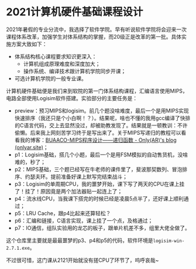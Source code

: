 # 2021计算机硬件基础课程设计
2021年暑假的专业分流中，我选择了软件学院。早有听说软件学院将会迎来一次课程体系改革，加强学生对体系结构的掌握，而20级正是改革的第一批。具体实施方案大致如下：

- 体系结构核心课程要求知识更深入：
  - 计算机组成原理难度和深度加大；
  - 操作系统、编译技术跟计算机学院同步开课；
- 可选计算机学院的一般专业课。

计算机硬件基础便是我们来到软院的第一门体系结构课程，汇编语言使用MIPS，电路全部使用Logisim软件搭建。实验部分的主要任务是：

- preview：预习MIPS和logisim。前几个题没啥难度，最后一个是用MIPS实现快速排序（我还只是个小白啊！？）。结果呢，啥也不懂的我用gcc编译了快排的C语言代码，交上去显然没过，却被助教发现了。结果就是一顿教训：不许偷懒。后来我上网刻苦学习终于是写出来了。关于MIPS写递归的教程可以看看我的博客：[BUAACO-MIPS程序设计——递归函数 - Only(AR)'s blog (onlyar.site)](https://onlyar.site/2022/11/03/BUAACO-MIPS程序设计——递归函数/)；
- p1：Logisim基础，搭几个小题，最后一个是用FSM模拟的自动售货机，没啥难的，秒了；
- p2：MIPS基础，三个题已经写在牛老师的课件里了，斐波那契数列、冒泡排序、约瑟夫环。提前准备好课上默写完结束战斗；
- p3：Logisim的单周期CPU，我的噩梦开始，课下写了两天的CPU在课上挂了！挂了！原因竟是两个加法器贴一起连上了；
- p4：流水线CPU，当我课下搭完的时候已经是凌晨5点半了，还好课上顺利通过；
- p5：LRU Cache，跟p4比起来还算轻松？
- p6：汇编和链接，C语言实现，课上挂了一个点，及格通过；
- p7：IO通信，组队实验用的龙芯的板子，跟单片机差不多，组里大佬全做了。

这个仓库里主要就是最最噩梦的p3、p4和p5的代码，软件环境是`logisim-win-2.7.1.exe`。

不过很可惜，这门课从2121开始就没有搓CPU了环节了，呜呼哀哉~
